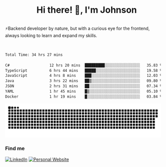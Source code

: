 <div id="user-content-toc">
  <ul align="center">
    <summary><h1 style="display: inline-block">Hi there! 👋, I'm Johnson</h1></summary>
  </ul>
</div>

⚡Backend developer by nature, but with a curious eye for the frontend, always looking to learn and expand my skills.

<br>


<!--START_SECTION:waka-->

```txt
Total Time: 34 hrs 27 mins

C#                  12 hrs 20 mins  █████████░░░░░░░░░░░░░░░░   35.83 %
TypeScript          6 hrs 44 mins   █████░░░░░░░░░░░░░░░░░░░░   19.58 %
JavaScript          4 hrs 8 mins    ███░░░░░░░░░░░░░░░░░░░░░░   12.03 %
Java                3 hrs 22 mins   ██▒░░░░░░░░░░░░░░░░░░░░░░   09.80 %
JSON                2 hrs 31 mins   ██░░░░░░░░░░░░░░░░░░░░░░░   07.34 %
YAML                1 hr 45 mins    █▒░░░░░░░░░░░░░░░░░░░░░░░   05.10 %
Docker              1 hr 19 mins    █░░░░░░░░░░░░░░░░░░░░░░░░   03.84 %
```

<!--END_SECTION:waka-->

<picture>
  <source  srcset="https://github.com/joshwambere/joshwambere/blob/output/github-contribution-grid-snake-dark.svg?palette=github-dark">
  <source  srcset="https://github.com/joshwambere/joshwambere/blob/output/github-contribution-grid-snake.svg">
  <img alt="github contribution grid snake animation" src="https://github.com/joshwambere/joshwambere/blob/output/github-contribution-grid-snake.svg">
</picture>

### Find me
<a href="https://www.linkedin.com/in/dusabe-johnson" target="_blank"><img src="https://img.shields.io/badge/LinkedIn-%230077B5.svg?&style=flat&logo=linkedin&logoColor=white" alt="LinkedIn"></a>
‎‎ [![Personal Website](https://img.shields.io/badge/visit-Johnsonis.me-blue)](https://johnsonis.me/)
